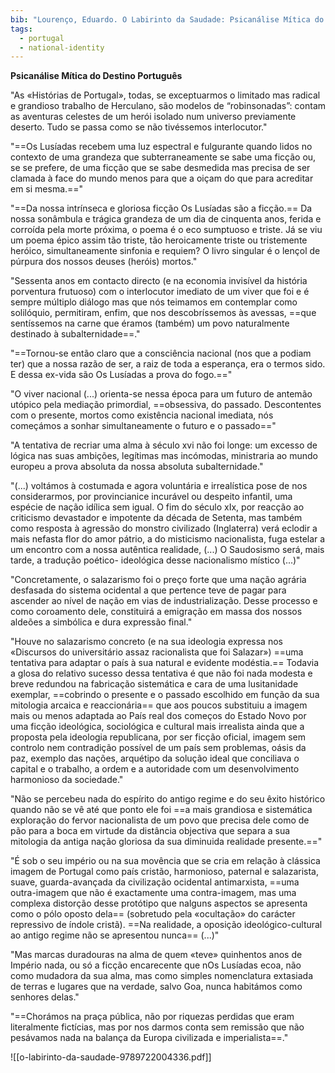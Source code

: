 ```yaml
---
bib: "Lourenço, Eduardo. O Labirinto da Saudade: Psicanálise Mítica do Destino Português. 5th ed. Lisbon: Biblioteca Dom Quixote, 1978."
tags:
  - portugal
  - national-identity
---
```

**Psicanálise Mítica do Destino Português**

"As «Histórias de Portugal», todas, se exceptuarmos o limitado mas radical e grandioso trabalho de Herculano, são modelos de “robinsonadas”: contam as aventuras celestes de um herói isolado num universo previamente deserto. Tudo se passa como se não tivéssemos interlocutor."

"==Os Lusíadas recebem uma luz espectral e fulgurante quando lidos no contexto de uma grandeza que subterraneamente se sabe uma ficção ou, se se prefere, de uma ficção que se sabe desmedida mas precisa de ser clamada à face do mundo menos para que a oiçam do que para acreditar em si mesma.=="

"==Da nossa intrínseca e gloriosa ficção Os Lusíadas são a ficção.== Da nossa sonâmbula e trágica grandeza de um dia de cinquenta anos, ferida e corroída pela morte próxima, o poema é o eco sumptuoso e triste. Já se viu um poema épico assim tão triste, tão heroicamente triste ou tristemente heróico, simultaneamente sinfonia e requiem? O livro singular é o lençol de púrpura dos nossos deuses (heróis) mortos."

"Sessenta anos em contacto directo (e na economia invisível da história porventura frutuoso) com o interlocutor imediato de um viver que foi e é sempre múltiplo diálogo mas que nós teimamos em contemplar como solilóquio, permitiram, enfim, que nos descobríssemos às avessas, ==que sentíssemos na carne que éramos (também) um povo naturalmente destinado à subalternidade==."

"==Tornou-se então claro que a consciência nacional (nos que a podiam ter) que a nossa razão de ser, a raiz de toda a esperança, era o termos sido. E dessa ex-vida são Os Lusíadas a prova do fogo.=="

"O viver nacional (...) orienta-se nessa época para um futuro de antemão utópico pela mediação primordial, ==obsessiva, do passado. Descontentes com o presente, mortos como existência nacional imediata, nós começámos a sonhar simultaneamente o futuro e o passado=="

"A tentativa de recriar uma alma à século xvi não foi longe: um excesso de lógica nas suas ambições, legítimas mas incómodas, ministraria ao mundo europeu a prova absoluta da nossa absoluta subalternidade."

"(...) voltámos à costumada e agora voluntária e irrealística pose de nos considerarmos, por provincianice incurável ou despeito infantil, uma espécie de nação idílica sem igual. O fim do século xIx, por reacção ao criticismo devastador e impotente da década de Setenta, mas também como resposta à agressão do monstro civilizado (Inglaterra) verá eclodir a mais nefasta flor do amor pátrio, a do misticismo nacionalista, fuga estelar a um encontro com a nossa autêntica realidade, (...) O Saudosismo será, mais tarde, a tradução poético- ideológica desse nacionalismo místico (...)"

"Concretamente, o salazarismo foi o preço forte que uma nação agrária desfasada do sistema ocidental a que pertence teve de pagar para ascender ao nível de nação em vias de industrialização. Desse processo e como coroamento dele, constituirá a emigração em massa dos nossos aldeões a simbólica e dura expressão final."

"Houve no salazarismo concreto (e na sua ideologia expressa nos «Discursos do universitário assaz racionalista que foi Salazar») ==uma tentativa para adaptar o país à sua natural e evidente modéstia.== Todavia a glosa do relativo sucesso dessa tentativa é que não foi nada modesta e breve redundou na fabricação sistemática e cara de uma lusitanidade exemplar, ==cobrindo o presente e o passado escolhido em função da sua mitologia arcaica e reaccionária== que aos poucos substituiu a imagem mais ou menos adaptada ao País real dos começos do Estado Novo por uma ficção ideológica, sociológica e cultural mais irrealista ainda que a proposta pela ideologia republicana, por ser ficção oficial, imagem sem controlo nem contradição possível de um país sem problemas, oásis da paz, exemplo das nações, arquétipo da solução ideal que conciliava o capital e o trabalho, a ordem e a autoridade com um desenvolvimento harmonioso da sociedade."

"Não se percebeu nada do espírito do antigo regime e do seu êxito histórico quando não se vê até que ponto ele foi ==a mais grandiosa e sistemática exploração do fervor nacionalista de um povo que precisa dele como de pão para a boca em virtude da distância objectiva que separa a sua mitologia da antiga nação gloriosa da sua diminuida realidade presente.=="

"É sob o seu império ou na sua movência que se cria em relação à clássica imagem de Portugal como país cristão, harmonioso, paternal e salazarista, suave, guarda-avançada da civilização ocidental antimarxista, ==uma outra-imagem que não é exactamente uma contra-imagem, mas uma complexa distorção desse protótipo que nalguns aspectos se apresenta como o pólo oposto dela== (sobretudo pela «ocultação» do carácter repressivo de índole cristã). ==Na realidade, a oposição ideológico-cultural ao antigo regime não se apresentou nunca== (...)"

"Mas marcas duradouras na alma de quem «teve» quinhentos anos de Império nada, ou só a ficção encarecente que nOs Lusíadas ecoa, não como mudadora da sua alma, mas como simples nomenclatura extasiada de terras e lugares que na verdade, salvo Goa, nunca habitámos como senhores delas."

"==Chorámos na praça pública, não por riquezas perdidas que eram literalmente fictícias, mas por nos darmos conta sem remissão que não pesávamos nada na balança da Europa civilizada e imperialista==."

![[o-labirinto-da-saudade-9789722004336.pdf]]